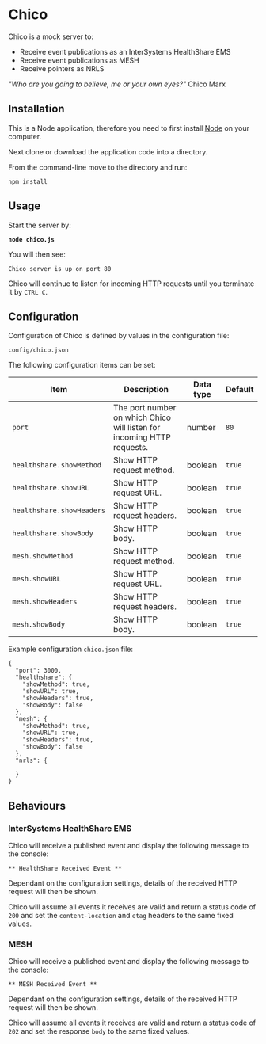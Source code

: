 # Chico
Chico is a mock server to:
* Receive event publications as an InterSystems HealthShare EMS
* Receive event publications as MESH
* Receive pointers as NRLS

*"Who are you going to believe, me or your own eyes?"* Chico Marx

## Installation
This is a Node application, therefore you need to first install [Node](https://nodejs.org/en/) on your computer.

Next clone or download the application code into a directory.

From the command-line move to the directory and run:

`npm install`

## Usage
Start the server by:

**`node chico.js`**

You will then see:

`Chico server is up on port 80`

Chico will continue to listen for incoming HTTP requests until you terminate it by `CTRL C`.

## Configuration
Configuration of Chico is defined by values in the configuration file:

`config/chico.json`

The following configuration items can be set:

| Item | Description | Data type | Default |
|------|-------------|-----------|---------|
| `port` | The port number on which Chico will listen for incoming HTTP requests. | number | `80` |
| `healthshare.showMethod` | Show HTTP request method. | boolean | `true` |
| `healthshare.showURL` | Show HTTP request URL. | boolean | `true` |
| `healthshare.showHeaders` | Show HTTP request headers. | boolean | `true` |
|  `healthshare.showBody` | Show HTTP body. | boolean | `true` |
| `mesh.showMethod` | Show HTTP request method. | boolean | `true` |
| `mesh.showURL` | Show HTTP request URL. | boolean | `true` |
| `mesh.showHeaders` | Show HTTP request headers. | boolean | `true` |
|  `mesh.showBody` | Show HTTP body. | boolean | `true` |

Example configuration `chico.json` file:
```
{
  "port": 3000,
  "healthshare": {
    "showMethod": true,
    "showURL": true,
    "showHeaders": true,
    "showBody": false
  },
  "mesh": {
    "showMethod": true,
    "showURL": true,
    "showHeaders": true,
    "showBody": false
  },
  "nrls": {

  }
}
```
## Behaviours
### InterSystems HealthShare EMS
Chico will receive a published event and display the following message to the console:

`** HealthShare Received Event **`

Dependant on the configuration settings, details of the received HTTP request will then be shown.

Chico will assume all events it receives are valid and return a status code of `200` and set the `content-location` and `etag` headers to the same fixed values.

### MESH
Chico will receive a published event and display the following message to the console:

`** MESH Received Event **`

Dependant on the configuration settings, details of the received HTTP request will then be shown.

Chico will assume all events it receives are valid and return a status code of `202` and set the response `body` to the same fixed values.
